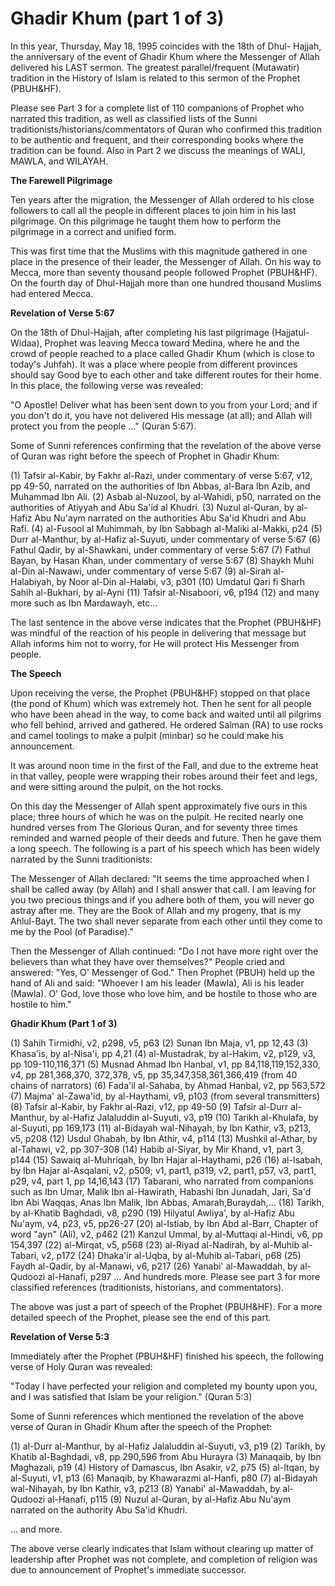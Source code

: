 Ghadir Khum (part 1 of 3)
=========================

In this year, Thursday, May 18, 1995 coincides with the 18th of Dhul-
Hajjah, the anniversary of the event of Ghadir Khum where the Messenger
of Allah delivered his LAST sermon. The greatest parallel/frequent
(Mutawatir) tradition in the History of Islam is related to this sermon
of the Prophet (PBUH&HF).

Please see Part 3 for a complete list of 110 companions of Prophet who
narrated this tradition, as well as classified lists of the Sunni
traditionists/historians/commentators of Quran who confirmed this
tradition to be authentic and frequent, and their corresponding books
where the tradition can be found. Also in Part 2 we discuss the meanings
of WALI, MAWLA, and WILAYAH.

**The Farewell Pilgrimage**

Ten years after the migration, the Messenger of Allah ordered to his
close followers to call all the people in different places to join him
in his last pilgrimage. On this pilgrimage he taught them how to perform
the pilgrimage in a correct and unified form.

This was first time that the Muslims with this magnitude gathered in
one place in the presence of their leader, the Messenger of Allah. On
his way to Mecca, more than seventy thousand people followed Prophet
(PBUH&HF). On the fourth day of Dhul-Hajjah more than one hundred
thousand Muslims had entered Mecca.

**Revelation of Verse 5:67**

On the 18th of Dhul-Hajjah, after completing his last pilgrimage
(Hajjatul- Widaa), Prophet was leaving Mecca toward Medina, where he and
the crowd of people reached to a place called Ghadir Khum (which is
close to today's Juhfah). It was a place where people from different
provinces should say Good bye to each other and take different routes
for their home. In this place, the following verse was revealed:

"O Apostle! Deliver what has been sent down to you from your Lord; and
if you don't do it, you have not delivered His message (at all); and
Allah will protect you from the people ..." (Quran 5:67).

Some of Sunni references confirming that the revelation of the above
verse of Quran was right before the speech of Prophet in Ghadir Khum:

(1) Tafsir al-Kabir, by Fakhr al-Razi, under commentary of verse 5:67,
v12, pp 49-50, narrated on the authorities of Ibn Abbas, al-Bara Ibn
Azib, and Muhammad Ibn Ali.
(2) Asbab al-Nuzool, by al-Wahidi, p50, narrated on the authorities of
Atiyyah and Abu Sa'id al Khudri.
(3) Nuzul al-Quran, by al-Hafiz Abu Nu'aym narrated on the authorities
Abu Sa'id Khudri and Abu Rafi.
(4) al-Fusool al Muhimmah, by Ibn Sabbagh al-Maliki al-Makki, p24
(5) Durr al-Manthur, by al-Hafiz al-Suyuti, under commentary of verse
5:67
(6) Fathul Qadir, by al-Shawkani, under commentary of verse 5:67
(7) Fathul Bayan, by Hasan Khan, under commentary of verse 5:67
(8) Shaykh Muhi al-Din al-Nawawi, under commentary of verse 5:67
(9) al-Sirah al-Halabiyah, by Noor al-Din al-Halabi, v3, p301
(10) Umdatul Qari fi Sharh Sahih al-Bukhari, by al-Ayni
(11) Tafsir al-Nisaboori, v6, p194
(12) and many more such as Ibn Mardawayh, etc...

The last sentence in the above verse indicates that the Prophet
(PBUH&HF) was mindful of the reaction of his people in delivering that
message but Allah informs him not to worry, for He will protect His
Messenger from people.

**The Speech**

Upon receiving the verse, the Prophet (PBUH&HF) stopped on that place
(the pond of Khum) which was extremely hot. Then he sent for all people
who have been ahead in the way, to come back and waited until all
pilgrims who fell behind, arrived and gathered. He ordered Salman (RA)
to use rocks and camel toolings to make a pulpit (minbar) so he could
make his announcement.

It was around noon time in the first of the Fall, and due to the
extreme heat in that valley, people were wrapping their robes around
their feet and legs, and were sitting around the pulpit, on the hot
rocks.

On this day the Messenger of Allah spent approximately five ours in
this place; three hours of which he was on the pulpit. He recited nearly
one hundred verses from The Glorious Quran, and for seventy three times
reminded and warned people of their deeds and future. Then he gave them
a long speech. The following is a part of his speech which has been
widely narrated by the Sunni traditionists:

The Messenger of Allah declared: "It seems the time approached when I
shall be called away (by Allah) and I shall answer that call. I am
leaving for you two precious things and if you adhere both of them, you
will never go astray after me. They are the Book of Allah and my
progeny, that is my Ahlul-Bayt. The two shall never separate from each
other until they come to me by the Pool (of Paradise)."

Then the Messenger of Allah continued: "Do I not have more right over
the believers than what they have over themselves?" People cried and
answered: "Yes, O' Messenger of God." Then Prophet (PBUH) held up the
hand of Ali and said: "Whoever I am his leader (Mawla), Ali is his
leader (Mawla). O' God, love those who love him, and be hostile to those
who are hostile to him."

**Ghadir Khum (Part 1 of 3)**

(1) Sahih Tirmidhi, v2, p298, v5, p63
(2) Sunan Ibn Maja, v1, pp 12,43
(3) Khasa'is, by al-Nisa'i, pp 4,21
(4) al-Mustadrak, by al-Hakim, v2, p129, v3, pp 109-110,116,371
(5) Musnad Ahmad Ibn Hanbal, v1, pp 84,118,119,152,330, v4, pp
281,368,370, 372,378, v5, pp 35,347,358,361,366,419 (from 40 chains of
narrators)
(6) Fada'il al-Sahaba, by Ahmad Hanbal, v2, pp 563,572
(7) Majma' al-Zawa'id, by al-Haythami, v9, p103 (from several
transmitters)
(8) Tafsir al-Kabir, by Fakhr al-Razi, v12, pp 49-50
(9) Tafsir al-Durr al-Manthur, by al-Hafiz Jalaluddin al-Suyuti, v3,
p19
(10) Tarikh al-Khulafa, by al-Suyuti, pp 169,173
(11) al-Bidayah wal-Nihayah, by Ibn Kathir, v3, p213, v5, p208
(12) Usdul Ghabah, by Ibn Athir, v4, p114
(13) Mushkil al-Athar, by al-Tahawi, v2, pp 307-308
(14) Habib al-Siyar, by Mir Khand, v1, part 3, p144
(15) Sawaiq al-Muhriqah, by Ibn Hajar al-Haythami, p26
(16) al-Isabah, by Ibn Hajar al-Asqalani, v2, p509; v1, part1, p319,
v2, part1, p57, v3, part1, p29, v4, part 1, pp 14,16,143
(17) Tabarani, who narrated from companions such as Ibn Umar, Malik Ibn
al-Hawirath, Habashi Ibn Junadah, Jari, Sa'd Ibn Abi Waqqas, Anas Ibn
Malik, Ibn Abbas, Amarah,Buraydah,...
(18) Tarikh, by al-Khatib Baghdadi, v8, p290
(19) Hilyatul Awliya', by al-Hafiz Abu Nu'aym, v4, p23, v5, pp26-27
(20) al-Istiab, by Ibn Abd al-Barr, Chapter of word "ayn" (Ali), v2,
p462
(21) Kanzul Ummal, by al-Muttaqi al-Hindi, v6, pp 154,397
(22) al-Mirqat, v5, p568
(23) al-Riyad al-Nadirah, by al-Muhib al-Tabari, v2, p172
(24) Dhaka'ir al-Uqba, by al-Muhib al-Tabari, p68
(25) Faydh al-Qadir, by al-Manawi, v6, p217
(26) Yanabi' al-Mawaddah, by al-Qudoozi al-Hanafi, p297
... And hundreds more. Please see part 3 for more classified references
(traditionists, historians, and commentators).

The above was just a part of speech of the Prophet (PBUH&HF). For a
more detailed speech of the Prophet, please see the end of this part.


**Revelation of Verse 5:3**

Immediately after the Prophet (PBUH&HF) finished his speech, the
following verse of Holy Quran was revealed:

"Today I have perfected your religion and completed my bounty upon you,
and I was satisfied that Islam be your religion." (Quran 5:3)

Some of Sunni references which mentioned the revelation of the above
verse of Quran in Ghadir Khum after the speech of the Prophet:

(1) al-Durr al-Manthur, by al-Hafiz Jalaluddin al-Suyuti, v3, p19
(2) Tarikh, by Khatib al-Baghdadi, v8, pp 290,596 from Abu Hurayra
(3) Manaqaib, by Ibn Maghazali, p19
(4) History of Damascus, Ibn Asakir, v2, p75
(5) al-Itqan, by al-Suyuti, v1, p13
(6) Manaqib, by Khawarazmi al-Hanfi, p80
(7) al-Bidayah wal-Nihayah, by Ibn Kathir, v3, p213
(8) Yanabi' al-Mawaddah, by al-Qudoozi al-Hanafi, p115
(9) Nuzul al-Quran, by al-Hafiz Abu Nu'aym narrated on the authority
Abu Sa'id Khudri.

... and more.

The above verse clearly indicates that Islam without clearing up matter
of leadership after Prophet was not complete, and completion of religion
was due to announcement of Prophet's immediate successor.


